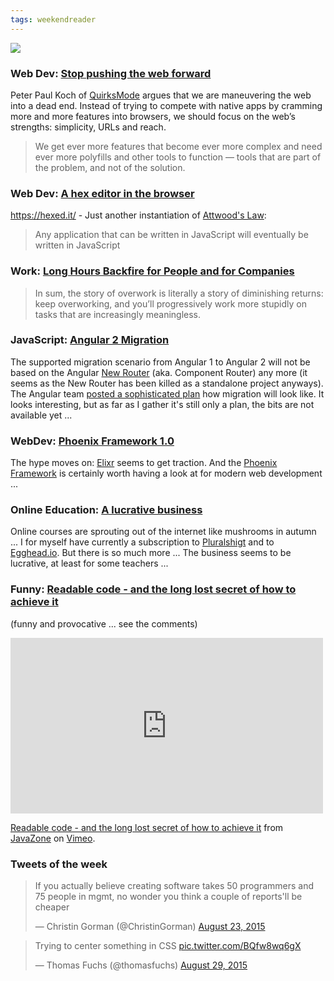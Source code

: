 ```yaml
---
tags: weekendreader
---
```

<img class="jb-main-img" src="https://lh3.googleusercontent.com/-CeI4VExsMqU/VeLfY2BNCEI/AAAAAAAACYQ/Pf_7Fy9UtXM/s912-Ic42/WR35.png">


### Web Dev: [Stop pushing the web forward](http://www.quirksmode.org/blog/archives/2015/07/stop_pushing_th.html)

Peter Paul Koch of [QuirksMode](http://www.quirksmode.org/) argues that we are maneuvering the web into a dead end. Instead of trying to compete with native apps by cramming more and more features into browsers, we should focus on the web’s strengths: simplicity, URLs and reach.

> We get ever more features that become ever more complex and need ever more polyfills and other tools to function — tools that are part of the problem, and not of the solution.

### Web Dev: [A hex editor in the browser](https://hexed.it/)

https://hexed.it/ - Just another instantiation of [Attwood's Law](https://en.wikipedia.org/wiki/Jeff_Atwood):

> Any application that can be written in JavaScript will eventually be written in JavaScript


### Work: [Long Hours Backfire for People and for Companies](https://hbr.org/2015/08/the-research-is-clear-long-hours-backfire-for-people-and-for-companies)  

> In sum, the story of overwork is literally a story of diminishing returns: keep overworking, and you’ll progressively work more stupidly on tasks that are increasingly meaningless.


### JavaScript: [Angular 2 Migration](http://angularjs.blogspot.ch/2015/08/angular-1-and-angular-2-coexistence.html)

The supported migration scenario from Angular 1 to Angular 2 will not be based on the Angular [New Router](https://github.com/angular/router) (aka. Component Router) any more (it seems as the New Router has been killed as a standalone project anyways). The Angular team [posted a sophisticated plan](http://angularjs.blogspot.ch/2015/08/angular-1-and-angular-2-coexistence.html) how migration will look like. It looks interesting, but as far as I gather it's still only a plan, the bits are not available yet ...


### WebDev: [Phoenix Framework 1.0](http://www.phoenixframework.org/blog)
The hype moves on: [Elixr](http://elixir-lang.org/) seems to get traction. And the [Phoenix Framework](http://www.phoenixframework.org/) is certainly worth having a look at for modern web development ...


### Online Education: [A lucrative business](http://blog.pluralsight.com/online-educations-millionaire-teacher)
Online courses are sprouting out of the internet like mushrooms in autumn ... I for myself have currently a subscription to [Pluralshigt](http://www.pluralsight.com/) and to [Egghead.io](https://egghead.io/). But there is so much more ...
The business seems to be lucrative, at least for some teachers ...

### Funny: [Readable code - and the long lost secret of how to achieve it](https://vimeo.com/49484333)
(funny and provocative ... see the comments)
<iframe src="https://player.vimeo.com/video/49484333" width="500" height="281" frameborder="0" webkitallowfullscreen mozallowfullscreen allowfullscreen></iframe> <p><a href="https://vimeo.com/49484333">Readable code - and the long lost secret of how to achieve it</a> from <a href="https://vimeo.com/javazone">JavaZone</a> on <a href="https://vimeo.com">Vimeo</a>.</p>


### Tweets of the week

<blockquote class="twitter-tweet" data-conversation="none" lang="en"><p lang="en" dir="ltr">If you actually believe creating software takes 50 programmers and 75 people in mgmt, no wonder you think a couple of reports&#39;ll be cheaper</p>&mdash; Christin Gorman (@ChristinGorman) <a href="https://twitter.com/ChristinGorman/status/635370402731159552">August 23, 2015</a></blockquote>
<script async src="//platform.twitter.com/widgets.js" charset="utf-8"></script>

<blockquote class="twitter-tweet" lang="en"><p lang="en" dir="ltr">Trying to center something in CSS <a href="http://t.co/BQfw8wq6gX">pic.twitter.com/BQfw8wq6gX</a></p>&mdash; Thomas Fuchs (@thomasfuchs) <a href="https://twitter.com/thomasfuchs/status/637430978366021632">August 29, 2015</a></blockquote>
<script async src="//platform.twitter.com/widgets.js" charset="utf-8"></script>